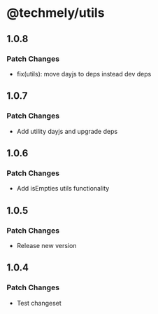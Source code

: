 # @techmely/utils

## 1.0.8

### Patch Changes

- fix(utils): move dayjs to deps instead dev deps

## 1.0.7

### Patch Changes

- Add utility dayjs and upgrade deps

## 1.0.6

### Patch Changes

- Add isEmpties utils functionality

## 1.0.5

### Patch Changes

- Release new version

## 1.0.4

### Patch Changes

- Test changeset
